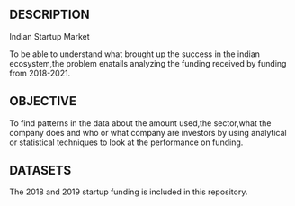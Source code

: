 ## DESCRIPTION
Indian Startup Market

To be able to understand what brought up the success in the indian ecosystem,the problem enatails analyzing the funding received by funding from 2018-2021.


## OBJECTIVE
To find patterns in the data about the amount used,the sector,what the company does and who or what company are investors by using analytical or statistical techniques to look at the performance on funding.


## DATASETS
The 2018 and 2019 startup funding is included in this repository.


